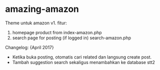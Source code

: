 # amazing-amazon
Theme untuk amazon v1. 
fitur:
1. homepage product from index-amazon.php
2. search page for posting (if logged in) search-amazon.php

Changelog:
{April 2017}
- Ketika buka posting, otomatis cari related dan langsung create post.
- Tambah suggestion search sekaligus menambahkan ke database stt2
